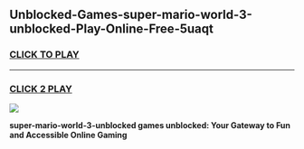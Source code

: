 
## Unblocked-Games-super-mario-world-3-unblocked-Play-Online-Free-5uaqt
<h3>
<a href="https://premium76.site?title=super-mario-world-3-unblocked&ref=26A">CLICK TO PLAY</a></h3>
<hr>

<h3>
<a href="https://premium76.site?title=super-mario-world-3-unblocked&ref=26A">CLICK 2 PLAY</a>
  
</h3>

<a href="https://premium76.site?title=super-mario-world-3-unblocked&ref=26A"><img src="https://clearcache.store/games.png"></a>


**super-mario-world-3-unblocked games unblocked: Your Gateway to Fun and Accessible Online Gaming**
